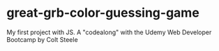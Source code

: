 # great-grb-color-guessing-game
My first project with JS. A "codealong" with the Udemy Web Developer Bootcamp by Colt Steele
